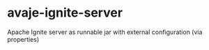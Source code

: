 # avaje-ignite-server
Apache Ignite server as runnable jar with external configuration (via properties)

